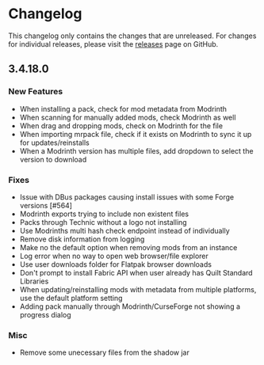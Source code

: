 # Changelog

This changelog only contains the changes that are unreleased. For changes for individual releases, please visit the
[releases](https://github.com/ATLauncher/ATLauncher/releases) page on GitHub.

## 3.4.18.0

### New Features
- When installing a pack, check for mod metadata from Modrinth
- When scanning for manually added mods, check Modrinth as well
- When drag and dropping mods, check on Modrinth for the file
- When importing mrpack file, check if it exists on Modrinth to sync it up for updates/reinstalls
- When a Modrinth version has multiple files, add dropdown to select the version to download

### Fixes
- Issue with DBus packages causing install issues with some Forge versions [#564]
- Modrinth exports trying to include non existent files
- Packs through Technic without a logo not installing
- Use Modrinths multi hash check endpoint instead of individually
- Remove disk information from logging
- Make no the default option when removing mods from an instance
- Log error when no way to open web browser/file explorer
- Use user downloads folder for Flatpak browser downloads
- Don't prompt to install Fabric API when user already has Quilt Standard Libraries
- When updating/reinstalling mods with metadata from multiple platforms, use the default platform setting
- Adding pack manually through Modrinth/CurseForge not showing a progress dialog

### Misc
- Remove some unecessary files from the shadow jar

